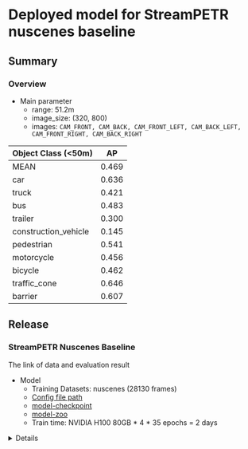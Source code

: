 # Deployed model for StreamPETR nuscenes baseline
## Summary

### Overview
- Main parameter
  - range: 51.2m
  - image_size: (320, 800)
  - images: `CAM_FRONT, CAM_BACK, CAM_FRONT_LEFT, CAM_BACK_LEFT, CAM_FRONT_RIGHT, CAM_BACK_RIGHT`

| Object Class (<50m)  | AP     | 
|----------------------|--------|
| MEAN                 | 0.469  | 
| car                  | 0.636  | 
| truck                | 0.421  | 
| bus                  | 0.483  | 
| trailer              | 0.300  | 
| construction_vehicle | 0.145  | 
| pedestrian           | 0.541  | 
| motorcycle           | 0.456  | 
| bicycle              | 0.462  | 
| traffic_cone         | 0.646  | 
| barrier              | 0.607  | 

## Release
### StreamPETR Nuscenes Baseline


<summary> The link of data and evaluation result </summary>

- Model
  - Training Datasets: nuscenes (28130 frames)
  - [Config file path](https://github.com/tier4/AWML/blob/ee1150427900393f815b8df99bf7530f0ec8de1c/projects/StreamPETR/configs/nuscenes/nuscenes_vov_flash_320x800_baseline.py)
  - [model-checkpoint](https://download.autoware-ml-model-zoo.tier4.jp/autoware-ml/models/streampetr/streampetr-vov99/nuscenes/v1.0/nuscenes_vov99_baseline_320x800.pth)
  - [model-zoo](https://download.autoware-ml-model-zoo.tier4.jp/autoware-ml/streampetr/streampetr-vov99/nuscenes/v1.0/logs.zip)
  - Train time: NVIDIA H100 80GB * 4 * 35 epochs = 2 days

<details>

- Evaluation
  - Total mAP (eval range = 50m): 0.4697
  - Frame count: 6019

```
mAP: 0.4697                                                                                                                                                                     
mATE: 0.6437
mASE: 0.2618
mAOE: 0.3879
mAVE: 0
mAP: 0.4697                                                                                                                                                                     
mATE: 0.6437
mASE: 0.2618
mAOE: 0.3879
mAVE: 0.2885
mAAE: 0.1983
NDS: 0.5568
Eval time: 134.7s

Per-class results:
Object Class            AP      ATE     ASE     AOE     AVE     AAE   
car                     0.636   0.457   0.146   0.065   0.299   0.199 
truck                   0.421   0.655   0.201   0.077   0.233   0.207 
bus                     0.483   0.728   0.201   0.095   0.529   0.322 
trailer                 0.300   0.930   0.224   0.588   0.186   0.153 
construction_vehicle    0.145   0.972   0.476   1.072   0.134   0.355 
pedestrian              0.541   0.616   0.282   0.424   0.330   0.152 
motorcycle              0.456   0.661   0.247   0.428   0.419   0.190 
bicycle                 0.462   0.550   0.257   0.608   0.179   0.009 
traffic_cone            0.646   0.425   0.312   nan     nan     nan   
barrier                 0.607   0.442   0.272   0.134   nan     nan   
.2885
mAAE: 0.1983
NDS: 0.5568
Eval time: 134.7s

Per-class results:
Object Class            AP      ATE     ASE     AOE     AVE     AAE   
car                     0.636   0.457   0.146   0.065   0.299   0.199 
truck                   0.421   0.655   0.201   0.077   0.233   0.207 
bus                     0.483   0.728   0.201   0.095   0.529   0.322 
trailer                 0.300   0.930   0.224   0.588   0.186   0.153 
construction_vehicle    0.145   0.972   0.476   1.072   0.134   0.355 
pedestrian              0.541   0.616   0.282   0.424   0.330   0.152 
motorcycle              0.456   0.661   0.247   0.428   0.419   0.190 
bicycle                 0.462   0.550   0.257   0.608   0.179   0.009 
traffic_cone            0.646   0.425   0.312   nan     nan     nan   
barrier                 0.607   0.442   0.272   0.134   nan     nan   
```

</details>